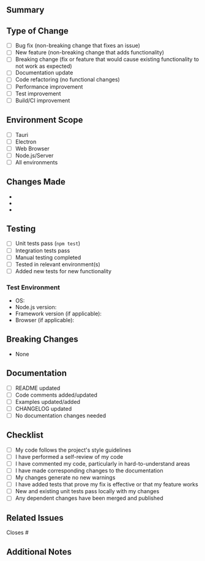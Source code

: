 ## Summary

<!-- Provide a brief description of the changes in this PR -->

## Type of Change

<!-- Mark the relevant option with an "x" -->

- [ ] Bug fix (non-breaking change that fixes an issue)
- [ ] New feature (non-breaking change that adds functionality)
- [ ] Breaking change (fix or feature that would cause existing functionality to not work as expected)
- [ ] Documentation update
- [ ] Code refactoring (no functional changes)
- [ ] Performance improvement
- [ ] Test improvement
- [ ] Build/CI improvement

## Environment Scope

<!-- Mark which environments this affects -->

- [ ] Tauri
- [ ] Electron
- [ ] Web Browser
- [ ] Node.js/Server
- [ ] All environments

## Changes Made

<!-- Describe the specific changes made -->

- 
- 
- 

## Testing

<!-- Describe how you tested your changes -->

- [ ] Unit tests pass (`npm test`)
- [ ] Integration tests pass
- [ ] Manual testing completed
- [ ] Tested in relevant environment(s)
- [ ] Added new tests for new functionality

### Test Environment

<!-- Provide details about your test environment -->

- OS: 
- Node.js version: 
- Framework version (if applicable): 
- Browser (if applicable): 

## Breaking Changes

<!-- If this is a breaking change, describe what breaks and how to migrate -->

- None

<!-- OR -->

<!-- 
- API method `oldMethod()` renamed to `newMethod()`
- Configuration option `oldOption` replaced with `newOption`
- Migration guide: ...
-->

## Documentation

<!-- Mark what documentation updates are needed/included -->

- [ ] README updated
- [ ] Code comments added/updated
- [ ] Examples updated/added
- [ ] CHANGELOG updated
- [ ] No documentation changes needed

## Checklist

<!-- Ensure all items are completed before submitting -->

- [ ] My code follows the project's style guidelines
- [ ] I have performed a self-review of my code
- [ ] I have commented my code, particularly in hard-to-understand areas
- [ ] I have made corresponding changes to the documentation
- [ ] My changes generate no new warnings
- [ ] I have added tests that prove my fix is effective or that my feature works
- [ ] New and existing unit tests pass locally with my changes
- [ ] Any dependent changes have been merged and published

## Related Issues

<!-- Link to related issues -->

Closes #<!-- issue number -->

<!-- OR -->

<!-- Related to #issue-number -->

## Additional Notes

<!-- Any additional information, context, or screenshots -->

<!-- 
Screenshots (if applicable):
![Description](image-url)
-->

<!-- 
Additional context:
- This change improves performance by...
- This fixes an edge case where...
- This prepares for future feature...
-->